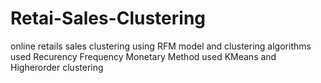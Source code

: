 # Retai-Sales-Clustering
online retails sales clustering using RFM model and clustering algorithms
used Recurency Frequency Monetary Method 
used KMeans and Higherorder clustering

